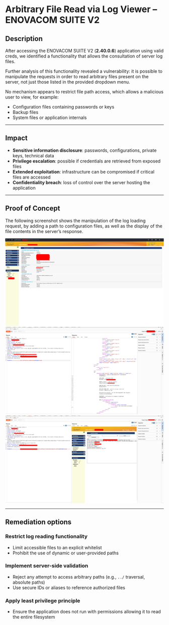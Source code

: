 # Arbitrary File Read via Log Viewer – ENOVACOM SUITE V2  

## Description  
After accessing the ENOVACOM SUITE V2 (**2.40.0.6**) application using valid creds, we identified a functionality that allows the consultation of server log files.  

Further analysis of this functionality revealed a vulnerability: it is possible to manipulate the requests in order to read arbitrary files present on the server, not just those listed in the provided dropdown menu.  

No mechanism appears to restrict file path access, which allows a malicious user to view, for example:  
- Configuration files containing passwords or keys  
- Backup files  
- System files or application internals  

---

## Impact  
- **Sensitive information disclosure**: passwords, configurations, private keys, technical data  
- **Privilege escalation**: possible if credentials are retrieved from exposed files  
- **Extended exploitation**: infrastructure can be compromised if critical files are accessed  
- **Confidentiality breach**: loss of control over the server hosting the application  

---

## Proof of Concept  

The following screenshot shows the manipulation of the log loading request, by adding a path to configuration files, as well as the display of the file contents in the server’s response.  

![enovacom version](1.png)  
![PoC Screenshot 1](3.png)  
![PoC Screenshot 2](2.png) 



---

## Remediation options  

### Restrict log reading functionality  
- Limit accessible files to an explicit whitelist  
- Prohibit the use of dynamic or user-provided paths  

### Implement server-side validation  
- Reject any attempt to access arbitrary paths (e.g., `../` traversal, absolute paths)  
- Use secure IDs or aliases to reference authorized files  

### Apply least privilege principle  
- Ensure the application does not run with permissions allowing it to read the entire filesystem  
